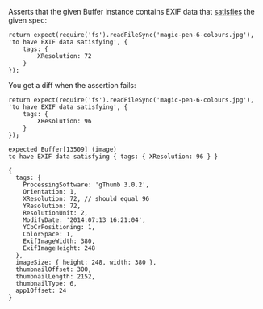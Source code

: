 Asserts that the given Buffer instance contains EXIF data that [satisfies](http://unexpected.js.org/assertions/any/to-satisfy/) the given spec:

```js#async:true
return expect(require('fs').readFileSync('magic-pen-6-colours.jpg'), 'to have EXIF data satisfying', {
    tags: {
        XResolution: 72
    }
});
```

You get a diff when the assertion fails:

```js#async:true
return expect(require('fs').readFileSync('magic-pen-6-colours.jpg'), 'to have EXIF data satisfying', {
    tags: {
        XResolution: 96
    }
});
```

```output
expected Buffer[13509] (image)
to have EXIF data satisfying { tags: { XResolution: 96 } }

{
  tags: {
    ProcessingSoftware: 'gThumb 3.0.2',
    Orientation: 1,
    XResolution: 72, // should equal 96
    YResolution: 72,
    ResolutionUnit: 2,
    ModifyDate: '2014:07:13 16:21:04',
    YCbCrPositioning: 1,
    ColorSpace: 1,
    ExifImageWidth: 380,
    ExifImageHeight: 248
  },
  imageSize: { height: 248, width: 380 },
  thumbnailOffset: 300,
  thumbnailLength: 2152,
  thumbnailType: 6,
  app1Offset: 24
}
```
